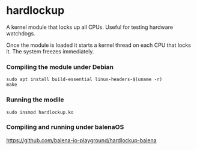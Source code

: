 # hardlockup

A kernel module that locks up all CPUs. Useful for testing hardware watchdogs.

Once the module is loaded it starts a kernel thread on each CPU that locks it. The system freezes immediately.

### Compiling the module under Debian

```
sudo apt install build-essential linux-headers-$(uname -r)
make
```

### Running the modile
```
sudo insmod hardlockup.ko
```

### Compiling and running under balenaOS

https://github.com/balena-io-playground/hardlockup-balena
